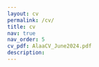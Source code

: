 ```yaml
---
layout: cv
permalink: /cv/
title: cv
nav: true
nav_order: 5
cv_pdf: AlaaCV_June2024.pdf
description: 
---
```

